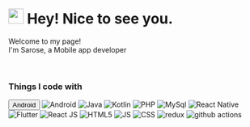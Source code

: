 <h1><img src="https://emojis.slackmojis.com/emojis/images/1531849430/4246/blob-sunglasses.gif?1531849430" width="30"/> Hey! Nice to see you.</h1>


<p>Welcome to my page! </br> I'm Sarose, a Mobile app developer </p> <br/>
<h3>Things I code with</h3>
<p>
  <button class={{background-color: '#4CAF50'}}>Android</button>
  <img alt="Android" src="https://img.shields.io/badge/%20-Android%20-blue" />
  <img alt="Java" src="https://img.shields.io/badge/-Webpack-8DD6F9?style=flat-square&logo=webpack&logoColor=white" /> 
  <img alt="Kotlin" src="https://img.shields.io/badge/-Webpack-8DD6F9?style=flat-square&logo=webpack&logoColor=white" /> 
  <img alt="PHP" src="https://img.shields.io/badge/-Webpack-8DD6F9?style=flat-square&logo=webpack&logoColor=white" /> 
  <img alt="MySql" src="https://img.shields.io/badge/-Webpack-8DD6F9?style=flat-square&logo=webpack&logoColor=white" /> 
  <img alt="React Native" src="https://img.shields.io/badge/-Webpack-8DD6F9?style=flat-square&logo=webpack&logoColor=white" /> 
  <img alt="Flutter" src="https://img.shields.io/badge/-Webpack-8DD6F9?style=flat-square&logo=webpack&logoColor=white" /> 
  <img alt="React JS" src="https://img.shields.io/badge/-Webpack-8DD6F9?style=flat-square&logo=webpack&logoColor=white" /> 
  <img alt="HTML5" src="https://img.shields.io/badge/-Webpack-8DD6F9?style=flat-square&logo=webpack&logoColor=white" /> 
  <img alt="JS" src="https://img.shields.io/badge/-Webpack-8DD6F9?style=flat-square&logo=webpack&logoColor=white" /> 
  <img alt="CSS" src="https://img.shields.io/badge/-Webpack-8DD6F9?style=flat-square&logo=webpack&logoColor=white" /> 
    <img alt="redux" src="https://img.shields.io/badge/-Redux-764ABC?style=flat-square&logo=redux&logoColor=white" />
  <img alt="github actions" src="https://img.shields.io/badge/-Github_Actions-2088FF?style=flat-square&logo=github-actions&logoColor=white" />

 </p>
